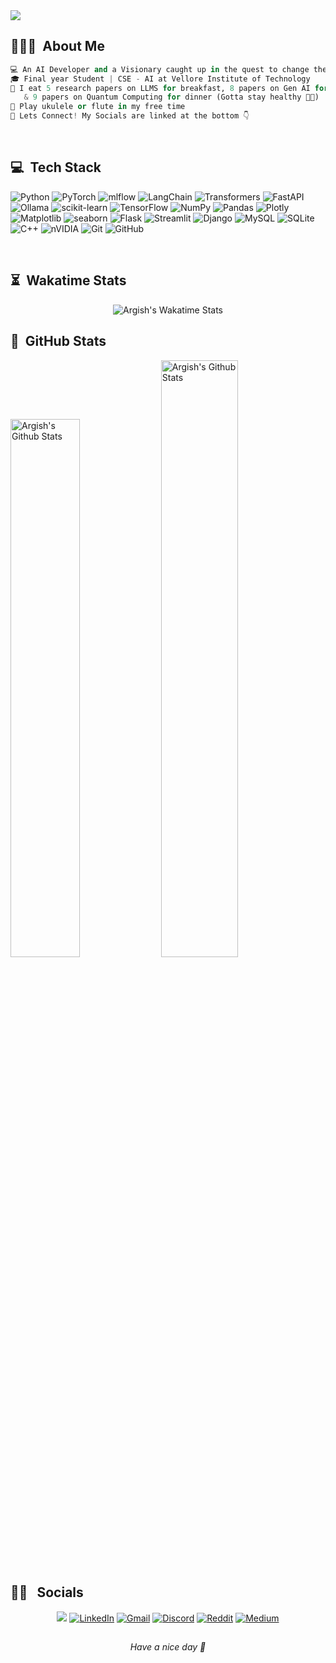<img src="./img/header.gif">

## 👨🏻‍💻 &nbsp;About Me

```py
💻 An AI Developer and a Visionary caught up in the quest to change the world
🎓 Final year Student | CSE - AI at Vellore Institute of Technology
🍴 I eat 5 research papers on LLMS for breakfast, 8 papers on Gen AI for lunch 
   & 9 papers on Quantum Computing for dinner (Gotta stay healthy 😬💪)
🤠 Play ukulele or flute in my free time 
🤝 Lets Connect! My Socials are linked at the bottom 👇
```
<!-- 📄 &nbsp;Please have a look at my [Resume](https://www.argish.com/resume.html) for more details about me. I'm open to feedback and suggestions! -->


<br>

## 💻 &nbsp;Tech Stack

![Python](https://img.shields.io/badge/python-3670A0?style=for-the-badge&logo=python&logoColor=ffdd54) 
![PyTorch](https://img.shields.io/badge/PyTorch-%23EE4C2C.svg?style=for-the-badge&logo=PyTorch&logoColor=white) 
![mlflow](https://img.shields.io/badge/mlflow-%23d9ead3.svg?style=for-the-badge&logo=numpy&logoColor=blue) 
![LangChain](https://img.shields.io/badge/langchain-1c3c3c?style=for-the-badge&logo=langchain&logoColor=white) 
![Transformers](https://img.shields.io/badge/transformers-FFD21E?style=for-the-badge&logo=huggingface&logoColor=black) 
![FastAPI](https://img.shields.io/badge/FastAPI-005571?style=for-the-badge&logo=fastapi) 
![Ollama](https://img.shields.io/badge/ollama-%23000?style=for-the-badge&logo=ollama&logoColor=white) 
![scikit-learn](https://img.shields.io/badge/scikit--learn-f7931e?style=for-the-badge&logo=scikit-learn&logoColor=white)
![TensorFlow](https://img.shields.io/badge/TensorFlow-%23FF6F00.svg?style=for-the-badge&logo=TensorFlow&logoColor=white) 
![NumPy](https://img.shields.io/badge/numpy-%23013243.svg?style=for-the-badge&logo=numpy&logoColor=white) 
![Pandas](https://img.shields.io/badge/pandas-%23150458.svg?style=for-the-badge&logo=pandas&logoColor=white) 
![Plotly](https://img.shields.io/badge/Plotly-%233F4F75.svg?style=for-the-badge&logo=plotly&logoColor=white) 
![Matplotlib](https://img.shields.io/badge/Matplotlib-ff424b?style=for-the-badge&logo=Matplotlib&logoColor=black) 
![seaborn](https://img.shields.io/badge/Seaborn-05122A?style=for-the-badge&logo=seaborn&logoColor=47759b)
![Flask](https://img.shields.io/badge/flask-%23000.svg?style=for-the-badge&logo=flask&logoColor=white) 
![Streamlit](https://img.shields.io/badge/Streamlit-%23FE4B4B.svg?style=for-the-badge&logo=streamlit&logoColor=white) 
![Django](https://img.shields.io/badge/django-%23092E20.svg?style=for-the-badge&logo=django&logoColor=white) 
![MySQL](https://img.shields.io/badge/mysql-4479A1.svg?style=for-the-badge&logo=mysql&logoColor=white) 
![SQLite](https://img.shields.io/badge/sqlite-%2307405e.svg?style=for-the-badge&logo=sqlite&logoColor=white) 
![C++](https://img.shields.io/badge/c++-%2300599C.svg?style=for-the-badge&logo=c%2B%2B&logoColor=white) 
![nVIDIA](https://img.shields.io/badge/cuda-000000.svg?style=for-the-badge&logo=nVIDIA&logoColor=green) 
![Git](https://img.shields.io/badge/git-%23F05033.svg?style=for-the-badge&logo=git&logoColor=white) 
![GitHub](https://img.shields.io/badge/github-%23121011.svg?style=for-the-badge&logo=github&logoColor=white)
<!-- ![Adobe Photoshop](https://img.shields.io/badge/adobe%20photoshop-%2331A8FF.svg?style=for-the-badge&logo=adobe%20photoshop&logoColor=white)  -->

<br>

<!-- <details open>
  <summary><span style="color:#92d0ff"><b>Languages & Libraries</b></span></summary><br>

![Python](https://img.shields.io/badge/-Python-05122A?style=flat&logo=python&logoColor=007ACC)&nbsp;
![PyTorch](https://img.shields.io/badge/-PyTorch-05122A?style=flat&logo=pytorch)&nbsp;
![Tensorflow](https://img.shields.io/badge/-Tensorflow-05122A?style=flat&logo=tensorflow)&nbsp;
![Keras](https://img.shields.io/badge/-Keras-05122A?style=flat&logo=keras&logoColor=d10808)&nbsp;
![SciKit-Learn](https://img.shields.io/badge/-ScikitLearn-05122A?style=flat&logo=scikitlearn)&nbsp;
![OpenAI gym](https://img.shields.io/badge/-OpenAIgym-05122A?style=flat&logo=openaigym)&nbsp;
![Numpy](https://img.shields.io/badge/-Numpy-05122A?style=flat&logo=numpy&logoColor=537bd1)&nbsp;
![Pandas](https://img.shields.io/badge/-Pandas-05122A?style=flat&logo=pandas&logoColor=47759b)&nbsp;
![seaborn](https://img.shields.io/badge/-Seaborn-05122A?style=flat&logo=seaborn&logoColor=47759b)&nbsp;
![Plotly](https://img.shields.io/badge/-Plotly-05122A?style=flat&logo=plotly&logoColor=537bd1)&nbsp;

![Streamlit](https://img.shields.io/badge/-Streamlit-05122A?style=flat&logo=streamlit)&nbsp;
![Flask](https://img.shields.io/badge/-Flask-05122A?style=flat&logo=flask)&nbsp;

</details>
<details>
  <summary><span style="color:lightpink"><b>Tools</b></span></summary><br>

![Tableau](https://img.shields.io/badge/-Tableau-05122A?style=flat&logo=tableau)&nbsp;
![Excel](https://img.shields.io/badge/-Excel-05122A?style=flat&logo=microsoft-excel&logoColor=1ed760)&nbsp;

</details>
<details>
  <summary><span style="color:lightpink"><b>Web Dev</b></span></summary><br>

![HTML](https://img.shields.io/badge/-HTML-05122A?style=flat&logo=HTML5)&nbsp;
![CSS](https://img.shields.io/badge/-CSS-05122A?style=flat&logo=CSS3&logoColor=1572B6)&nbsp;
![Markdown](https://img.shields.io/badge/-Markdown-05122A?style=flat&logo=markdown)

</details>
<details>
  <summary><span style="color:turquoise"><b>Version Control</b></span></summary><br>

![Git](https://img.shields.io/badge/-Git-05122A?style=flat&logo=git)&nbsp;
![GitHub](https://img.shields.io/badge/-GitHub-05122A?style=flat&logo=github)&nbsp;

</details>
<details>
  <summary><span style="color:turquoise"><b>Editors</b></span></summary><br>


![Visual Studio Code](https://img.shields.io/badge/-Visual%20Studio%20Code-05122A?style=flat&logo=visual-studio-code&logoColor=007ACC)&nbsp;
![Jupyter](https://img.shields.io/badge/-Jupyter-05122A?style=flat&logo=jupyter&logoColor=f37b2d)&nbsp;
![Google Colab](https://img.shields.io/badge/-GoogleColab-05122A?style=flat&logo=googlecolab)&nbsp;
![PyCharm](https://img.shields.io/badge/-PyCharm-05122A?style=flat&logo=pycharm&logoColor=2bdb90)&nbsp;

</details>
<details>
  <summary><span style="color:#3ef274"><b>Graphics Design</b></span></summary><br>
  
![Figma](https://img.shields.io/badge/-Figma-05122A?style=flat&logo=figma&logoColor=D8BFD8)&nbsp;
![Photoshop](https://img.shields.io/badge/-Photoshop-05122A?style=flat&logo=adobe-photoshop)&nbsp;
![Canva](https://img.shields.io/badge/-Canva-05122A?style=flat&logo=canva)&nbsp;
![Illustrator](https://img.shields.io/badge/-Illustrator-05122A?style=flat&logo=adobe-illustrator)&nbsp;

</details> -->

<!-- ![Java](https://img.shields.io/badge/-Java-05122A?style=flat&logo=java&logoColor=FFA518)&nbsp;
![C++](https://img.shields.io/badge/-C++-05122A?style=flat&logo=C%2B%2B&logoColor=00599C)&nbsp; -->

<!--START_SECTION:waka-->
## ⏳ &nbsp;Wakatime Stats

<p align="center">
<img src="https://wakatime.com/share/@018d0bd2-fa47-40ad-97b5-e0ec98be21ea/132dc779-cc89-455d-bc46-4ffe448ea841.svg" alt="Argish's Wakatime Stats">
</p>

<!-- <p align="center">
<img width="70%" src="https://wakatime.com/share/@018d0bd2-fa47-40ad-97b5-e0ec98be21ea/b3a7fe44-d0c6-4bf9-8ab6-e2b749caba3c.svg" alt="Argish's Language Stats">
</p>

<p align="center">
p.s. The 'Other' language above refers to Jupyter Notebooks (.ipynb)
</p> -->

<!--END_SECTION:waka-->

## 🥷 &nbsp;GitHub Stats

<p> <img width="47%"src="https://github-readme-stats.vercel.app/api?username=argishh&show_icons=true&layout=compact&count_private=true&hide_border=true&theme=gotham" alt="Argish's Github Stats">
<img width="49.5%" src="https://github-readme-streak-stats.herokuapp.com/?user=argishh&include_all_commits=true&count_private=true&hide_border=true&theme=gotham" alt="Argish's Github Stats"></p> 

<!-- <p align="center"> <img align="center" src="https://github-readme-stats.vercel.app/api/top-langs/?username=argishh&show_icons=true&layout=compact&hide_border=true&hide=CSS,HTML&include_all_commits=true&count_private=true&theme=gotham" alt="Argish's Github Stats"></p>  -->


## 🤝🏻 &nbsp; Socials

<p align="center">
    <a href="https://www.argish.in"><img src="https://img.shields.io/badge/-argish.in-3423A6?style=for-the-badge&logo=awslambda&logoColor=white"/></a>
    <a href="https://www.linkedin.com/in/argish/" target="_blank"><img alt="LinkedIn" src="https://img.shields.io/badge/linkedin%20-%230077B5.svg?&style=for-the-badge&logo=linkedin&logoColor=white"/></a>
    <a href="mailto:argish.official@gmail.com" target="_blank"><img alt="Gmail" src="https://img.shields.io/badge/Gmail-d94437?style=for-the-badge&logo=gmail&logoColor=white" /></a>
    <a href="https://discordapp.com/users/1265931018141962282" target="_blank"><img alt="Discord" src="https://img.shields.io/badge/Discord-5662f6?style=for-the-badge&logo=discord&logoColor=white" /></a>
    <a href="https://www.reddit.com/user/argishh/" target="_blank"><img alt="Reddit" src="https://img.shields.io/badge/Reddit-da430c?style=for-the-badge&logo=reddit&logoColor=white" /></a>
    <a href="https://medium.com/@fleyneiz" target="_blank"><img alt="Medium" src="https://img.shields.io/badge/Medium-12100E?style=for-the-badge&logo=medium&logoColor=white" /></a>
    <!-- <a href="https://instagram.com/argishh" target="_blank"><img alt="Instagram" src="https://img.shields.io/badge/Instagram-ce317c?style=for-the-badge&logo=instagram&logoColor=white" /></a> -->
</p>


<!-- ## 🎶 &nbsp;Listening To...
[![spotify-github-profile](https://spotify-github-profile.kittinanx.com/api/view?uid=dr5aiyc686c9pls3917ic24s1&cover_image=true&theme=novatorem&show_offline=false&background_color=121212&interchange=false&bar_color=53b14f&bar_color_cover=false)](https://spotify-github-profile.kittinanx.com/api/view?uid=dr5aiyc686c9pls3917ic24s1&redirect=true) -->

## 
<p align='center'><i>Have a nice day 🩵</i></p>